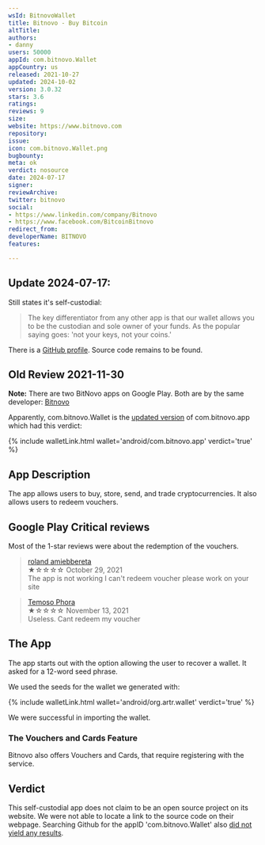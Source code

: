 ```yaml
---
wsId: BitnovoWallet
title: Bitnovo - Buy Bitcoin
altTitle: 
authors:
- danny
users: 50000
appId: com.bitnovo.Wallet
appCountry: us
released: 2021-10-27
updated: 2024-10-02
version: 3.0.32
stars: 3.6
ratings: 
reviews: 9
size: 
website: https://www.bitnovo.com
repository: 
issue: 
icon: com.bitnovo.Wallet.png
bugbounty: 
meta: ok
verdict: nosource
date: 2024-07-17
signer: 
reviewArchive: 
twitter: bitnovo
social:
- https://www.linkedin.com/company/Bitnovo
- https://www.facebook.com/BitcoinBitnovo
redirect_from: 
developerName: BITNOVO
features: 

---
```


## Update 2024-07-17:

Still states it's self-custodial:

> The key differentiator from any other app is that our wallet allows you to be the custodian and sole owner of your funds. As the popular saying goes: 'not your keys, not your coins.'

There is a [GitHub profile](https://github.com/bitnovo). Source code remains to be found. 

## Old Review 2021-11-30

**Note:** There are two BitNovo apps on Google Play. Both are by the same developer: [Bitnovo](https://play.google.com/store/apps/developer?id=BITNOVO)

Apparently, com.bitnovo.Wallet is the [updated version](https://twitter.com/BitcoinWalletz/status/1463081586539188225) of com.bitnovo.app which had this verdict:

{% include walletLink.html wallet='android/com.bitnovo.app' verdict='true' %}

## App Description

The app allows users to buy, store, send, and trade cryptocurrencies. It also allows users to redeem vouchers.

## Google Play Critical reviews

Most of the 1-star reviews were about the redemption of the vouchers.

> [roland amiebbereta](https://play.google.com/store/apps/details?id=com.bitnovo.Wallet&reviewId=gp%3AAOqpTOHRDSN9mnDBuFrmNgioxGr-pk6Q2eMO50e-AeJDBD2blAI-0D1BS5ugsxuCKsaanHOBP7Nu-lZ6mO2a4nI)<br>
  ★☆☆☆☆ October 29, 2021 <br>
       The app is not working I can't redeem voucher please work on your site
       
> [Temoso Phora](https://play.google.com/store/apps/details?id=com.bitnovo.Wallet&reviewId=gp%3AAOqpTOECAuA26TcpFrh2OWxrhvtmUI7syzAFE930Dfk-oWE5X9_vhlurqAHtyf-Cl8GFlRwuc_pzAC_85hr9FxU)<br>
  ★☆☆☆☆ November 13, 2021 <br>
       Useless. Cant redeem my voucher

## The App

The app starts out with the option allowing the user to recover a wallet. It asked for a 12-word seed phrase. 

We used the seeds for the wallet we generated with:

{% include walletLink.html wallet='android/org.artr.wallet' verdict='true' %}

We were successful in importing the wallet. 

### The Vouchers and Cards Feature

Bitnovo also offers Vouchers and Cards, that require registering with the service.

## Verdict

This self-custodial app does not claim to be an open source project on its website. We were not able to locate a link to the source code on their webpage. Searching Github for the appID 'com.bitnovo.Wallet' also [did not yield any results](https://github.com/search?q=com.bitnovo.Wallet&type=code). 
